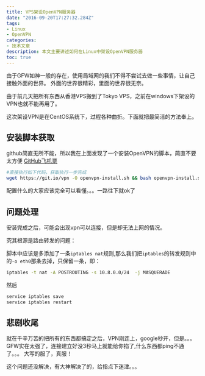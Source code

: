 ```yaml
---
title: VPS架设OpenVPN服务器
date: "2016-09-20T17:27:32.284Z"
tags: 
- Linux 
- OpenVPN
categories:
- 技术文章
description: 本文主要讲述如何在Linux中架设OpenVPN服务器
toc: true
---
```


由于GFW如神一般的存在，使用局域网的我们不得不尝试去做一些事情，让自己接触外面的世界。
外面的世界很精彩，里面的世界很无奈。

由于前几天把所有东西从香港VPS搬到了Tokyo VPS，之前在windows下架设的VPN也就不能再用了。

这次架设VPN是在CentOS系统下，过程各种曲折。下面就把最简洁的方法奉上。

## 安装脚本获取

github简直无所不能，所以我在上面发现了一个安装OpenVPN的脚本，简直不要太方便
[GitHub飞机票](https://github.com/Nyr/openvpn-install)

```bash
#直接执行如下代码，获取执行一步完成
wget https://git.io/vpn -O openvpn-install.sh && bash openvpn-install.sh
```

配置什么的大家应该完全可以看懂。。。一路往下就ok了

## 问题处理
安装完成之后，可能会出现vpn可以连接，但是却无法上网的情况。

究其根源是路由转发的问题：

脚本中应该是多添加了一条`iptables nat`规则,那么我们把`iptables`的转发规则中的`-o eth0`那条去掉，只保留一条，即：
```bash
iptables -t nat -A POSTROUTING -s 10.8.0.0/24  -j MASQUERADE
```
然后
```bash
service iptables save
service iptables restart
```

## 悲剧收尾
就在千辛万苦的把所有的东西都搞定之后，VPN刚连上，google秒开，但是。。。
GFW实在太强了，连接建立好没3秒马上就能给你掐了,什么东西都ping不通了。。。 大写的服了，真服！

这个问题还没解决，有大神解决了的，给指点下迷津。。。

